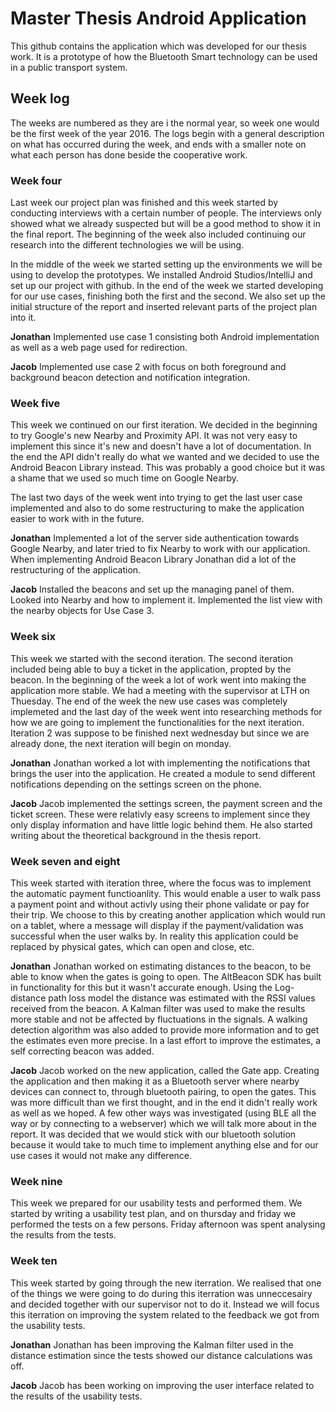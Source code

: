 # Master Thesis Android Application
This github contains the application which was developed for our thesis work. It is a prototype of how the Bluetooth Smart technology can be used in a public transport system.

## Week log
The weeks are numbered as they are i the normal year, so week one would be the first week of the year 2016.
The logs begin with a general description on what has occurred during the week, and ends with a smaller note on what each person has done beside the cooperative work.

### Week four 
Last week our project plan was finished and this week started by conducting interviews with a certain number of people. The interviews only showed what we already suspected but will be a good method to show it in the final report. The beginning of the week also included continuing our research into the different technologies we will be using.

In the middle of the week we started setting up the environments we will be using to develop the prototypes. We installed Android Studios/IntelliJ and set up our project with github. In the end of the week we started developing for our use cases, finishing both the first and the second.
We also set up the initial structure of the report and inserted relevant parts of the project plan into it.

**Jonathan**
Implemented use case 1 consisting both Android implementation as well as a web page used for redirection.

**Jacob**
Implemented use case 2 with focus on both foreground and background beacon detection and notification integration.

### Week five
This week we continued on our first iteration. We decided in the beginning to try Google's new Nearby and Proximity API. It was not very easy to implement this since it's new and doesn't have a lot of documentation. In the end the API didn't really do what we wanted and we decided to use the Android Beacon Library instead. This was probably a good choice but it was a shame that we used so much time on Google Nearby. 

The last two days of the week went into trying to get the last user case implemented and also to do some restructuring to make the application easier to work with in the future.

**Jonathan**
Implemented a lot of the server side authentication towards Google Nearby, and later tried to fix Nearby to work with our application. When implementing Android Beacon Library Jonathan did a lot of the restructuring of the application.

**Jacob**
Installed the beacons and set up the managing panel of them. Looked into Nearby and how to implement it. Implemented the list view with the nearby objects for Use Case 3.

### Week six
This week we started with the second iteration. The second iteration included being able to buy a ticket in the application, propted by the beacon. In the beginning of the week a lot of work went into making the application more stable. We had a meeting with the supervisor at LTH on Thuesday. The end of the week the new use cases was completely implemeted and the last day of the week went into researching methods for how we are going to implement the functionalities for the next iteration. Iteration 2 was suppose to be finished next wednesday but since we are already done, the next iteration will begin on monday.

**Jonathan**
Jonathan worked a lot with implementing the notifications that brings the user into the application. He created a module to send different notifications depending on the settings screen on the phone. 

**Jacob**
Jacob implemented the settings screen, the payment screen and the ticket screen. These were relativly easy screens to implement since they only display information and have little logic behind them. He also started writing about the theoretical background in the thesis report.

### Week seven and eight
This week started with iteration three, where the focus was to implement the automatic payment functioanlity. This would enable a user to walk pass a payment point and without activly using their phone validate or pay for their trip. We choose to this by creating another application which would run on a tablet, where a message will display if the payment/validation was successful when the user walks by. In reality this application could be replaced by physical gates, which can open and close, etc.

**Jonathan**
Jonathan worked on estimating distances to the beacon, to be able to know when the gates is going to open. The AltBeacon SDK has built in functionality for this but it wasn't accurate enough. Using the Log-distance path loss model the distance was estimated with the RSSI values received from the beacon. A Kalman filter was used to make the results more stable and not be affected by fluctuations in the signals. A walking detection algorithm was also added to provide more information and to get the estimates even more precise. In a last effort to improve the estimates, a self correcting beacon was added.

**Jacob** 
Jacob worked on the new application, called the Gate app. Creating the application and then making it as a Bluetooth server where nearby devices can connect to, through bluetooth pairing, to open the gates. This was more difficult than we first thought, and in the end it didn't really work as well as we hoped. A few other ways was investigated (using BLE all the way or by connecting to a webserver) which we will talk more about in the report. It was decided that we would stick with our bluetooth solution because it would take to much time to implement anything else and for our use cases it would not make any difference.

### Week nine
This week we prepared for our usability tests and performed them. We started by writing a usability test plan, and on thursday and friday we performed the tests on a few persons. Friday afternoon was spent analysing the results from the tests.

### Week ten
This week started by going through the new iterration. We realised that one of the things we were going to do during this iterration was unneccesairy and decided together with our supervisor not to do it. Instead we will focus this iterration on improving the system related to the feedback we got from the usability tests.

**Jonathan**
Jonathan has been improving the Kalman filter used in the distance estimation since the tests showed our distance calculations was off. 

**Jacob**
Jacob has been working on improving the user interface related to the results of the usability tests.

